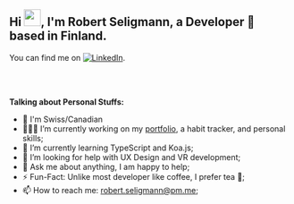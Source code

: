 ## Hi <img src="https://raw.githubusercontent.com/MartinHeinz/MartinHeinz/master/wave.gif" width="30px">, I'm Robert Seligmann, a Developer 🚀 based in Finland.

You can find me on [![LinkedIn][1.2]][1].

<!-- Icons -->

[1.2]: https://raw.githubusercontent.com/MartinHeinz/MartinHeinz/master/linkedin-3-16.png (LinkedIn icon without padding)

<!-- Links to your social media accounts -->

[1]: https://www.linkedin.com/in/robert-seligmann/
<br />
<br />
  
**Talking about Personal Stuffs:**
- 📌 I'm Swiss/Canadian
- 👨🏽‍💻 I’m currently working on my [portfolio](https://robert.seligmann.dev/), a habit tracker, and personal skills;
- 🌱 I’m currently learning TypeScript and Koa.js; 
- 🤔 I’m looking for help with UX Design and VR development;
- 💬 Ask me about anything, I am happy to help;
- ⚡️ Fun-Fact: Unlike most developer like coffee, I prefer tea 🍵;
- 📫 How to reach me: robert.seligmann@pm.me;


